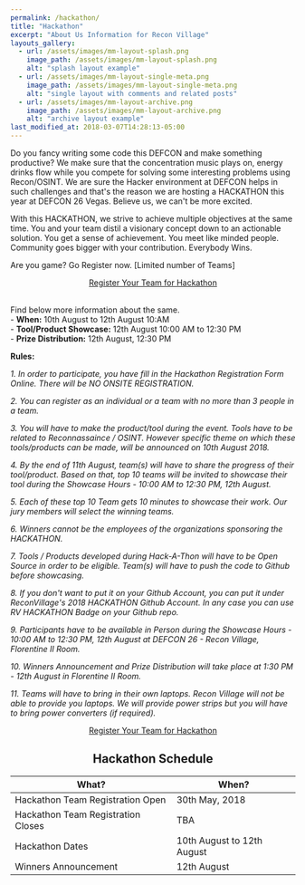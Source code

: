```yaml
---
permalink: /hackathon/
title: "Hackathon"
excerpt: "About Us Information for Recon Village"
layouts_gallery:
  - url: /assets/images/mm-layout-splash.png
    image_path: /assets/images/mm-layout-splash.png
    alt: "splash layout example"
  - url: /assets/images/mm-layout-single-meta.png
    image_path: /assets/images/mm-layout-single-meta.png
    alt: "single layout with comments and related posts"
  - url: /assets/images/mm-layout-archive.png
    image_path: /assets/images/mm-layout-archive.png
    alt: "archive layout example"
last_modified_at: 2018-03-07T14:28:13-05:00
---
```

Do you fancy writing some code this DEFCON and make something productive? We make sure that the concentration music plays on, energy drinks flow while you compete for solving some interesting problems using Recon/OSINT. We are sure the Hacker environment at DEFCON helps in such challenges and that's the reason we are hosting a HACKATHON this year at DEFCON 26 Vegas. Believe us, we can't be more excited. 

With this HACKATHON, we strive to achieve multiple objectives at the same time. You and your team distil a visionary concept down to an actionable solution. You get a sense of achievement. You meet like minded people. Community goes bigger with your contribution. Everybody Wins. 

Are you game? Go Register now. [Limited number of Teams]

<center><div markdown="0"><a href="https://goo.gl/forms/Tla8ZabPTRby1UFe2" class="btn btn--success" size="10 ">Register Your Team for Hackathon</a></div></center><br>

Find below more information about the same.
<br> - **When:** 10th August to 12th August 10:AM
<br> - **Tool/Product Showcase:** 12th August 10:00 AM to 12:30 PM
<br> - **Prize Distribution:** 12th August, 12:30 PM

**Rules:** 

*1. In order to participate, you have fill in the Hackathon Registration Form Online. There will be NO ONSITE REGISTRATION.*

*2. You can register as an individual or a team with no more than 3 people in a team.*

*3. You will have to make the product/tool during the event. Tools have to be related to Reconnassaince / OSINT. However specific theme on which these tools/products can be made, will be announced on 10th August 2018.*

*4. By the end of 11th August, team(s) will have to share the progress of their tool/product. Based on that, top 10 teams will be invited to showcase their tool during the Showcase Hours - 10:00 AM to 12:30 PM, 12th August.*

*5. Each of these top 10 Team gets 10 minutes to showcase their work. Our jury members will select the winning teams.* 

*6. Winners cannot be the employees of the organizations sponsoring the HACKATHON.*

*7. Tools / Products developed during Hack-A-Thon will have to be Open Source in order to be eligible. Team(s) will have to push the code to Github before showcasing.*

*8. If you don't want to put it on your Github Account, you can put it under ReconVillage's 2018 HACKATHON Github Account. In any case you can use RV HACKATHON Badge on your Github repo.* 

*9. Participants have to be available in Person during the Showcase Hours - 10:00 AM to 12:30 PM, 12th August at DEFCON 26 - Recon Village, Florentine II Room.* 

*10. Winners Announcement and Prize Distribution will take place at 1:30 PM - 12th August in Florentine II Room.* 

*11. Teams will have to bring in their own laptops. Recon Village will not be able to provide you laptops. We will provide power strips but you will have to bring power converters (if required).*

<center><div markdown="0"><a href="https://goo.gl/forms/Tla8ZabPTRby1UFe2" class="btn btn--success" size="10 ">Register Your Team for Hackathon</a></div></center>

## <center> Hackathon Schedule </center>

| What?                                        | When?	                                           |
| ------------------------------------------- | ----------------------------------------------------- |
| Hackathon Team Registration Open | 30th May, 2018 |
| Hackathon Team Registration Closes | TBA |
| Hackathon Dates | 10th August to 12th August |
| Winners Announcement | 12th August |
